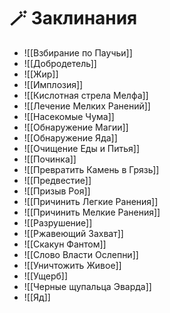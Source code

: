 # 🪄 Заклинания
- ![[Взбирание по Паучьи]]
- ![[Добродетель]]
- ![[Жир]]
- ![[Имплозия]]
- ![[Кислотная стрела Мелфа]]
- ![[Лечение Мелких Ранений]]
- ![[Насекомые Чума]]
- ![[Обнаружение Магии]]
- ![[Обнаружение Яда]]
- ![[Очищение Еды и Питья]]
- ![[Починка]]
- ![[Превратить Камень в Грязь]]
- ![[Предвестие]]
- ![[Призыв Роя]]
- ![[Причинить Легкие Ранения]]
- ![[Причинить Мелкие Ранения]]
- ![[Разрушение]]
- ![[Ржавеющий Захват]]
- ![[Скакун Фантом]]
- ![[Слово Власти Ослепни]]
- ![[Уничтожить Живое]]
- ![[Ущерб]]
- ![[Черные щупальца Эварда]]
- ![[Яд]]